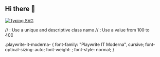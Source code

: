 ## Hi there 👋

[![Typing SVG](https://readme-typing-svg.demolab.com?font=Playwrite+Italia+Moderna&weight=500&size=30&letterSpacing=.2rem;&pause=1000&color=32A7F7&background=3FFFA000&center=true&vCenter=true&random=true&width=457&height=52&lines=Mr.+Nquyen+SAY+HI;Con+C%C3%A1+%C4%90u%E1%BB%91i+B%E1%BB%8B+C%C3%A1+%C4%90u%E1%BB%91i;Con+Than+Lan+Dut+Day+Chang;Con+C%C3%A1+%C4%90%C3%A1+Kh%C3%A1+B%C3%A1;Con+C%C3%A1+Tra+HaHa;Con+C%C3%A1+Tr%C3%AA+B%E1%BB%8B+Tr%E1%BB%81)](https://git.io/typing-svg)

// <uniquifier>: Use a unique and descriptive class name
// <weight>: Use a value from 100 to 400

.playwrite-it-moderna-<uniquifier> {
  font-family: "Playwrite IT Moderna", cursive;
  font-optical-sizing: auto;
  font-weight: <weight>;
  font-style: normal;
}
